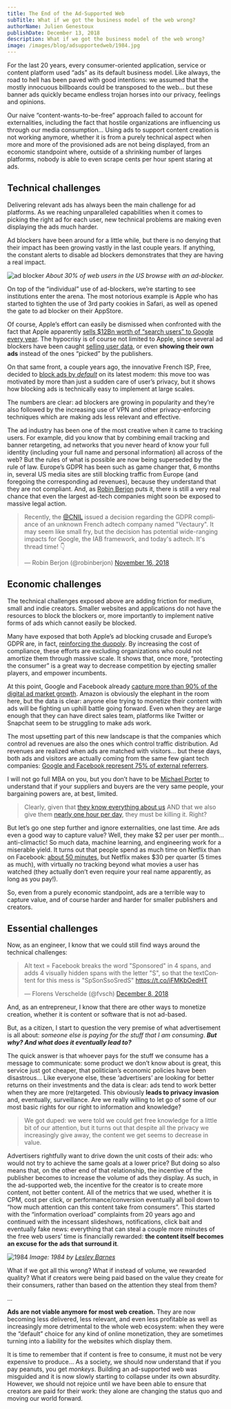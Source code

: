 ```yaml
---
title: The End of the Ad-Supported Web
subTitle: What if we got the business model of the web wrong?
authorName: Julien Genestoux
publishDate: December 13, 2018
description: What if we got the business model of the web wrong?
image: /images/blog/adsupportedweb/1984.jpg
---
```

For the last 20 years, every consumer-oriented application, service or content platform used “ads” as its default business model. Like always, the road to hell has been paved with good intentions: we assumed that the mostly innocuous billboards could be transposed to the web… but these banner ads quickly became endless trojan horses into our privacy, feelings and opinions.

Our naive “content-wants-to-be-free” approach failed to account for externalities, including the fact that hostile organizations are influencing us through our media consumption… Using ads to support content creation is not working anymore, whether it is from a purely technical aspect when more and more of the provisioned ads are not being displayed, from an economic standpoint where, outside of a shrinking number of larges platforms, nobody is able to even scrape cents per hour spent staring at ads.

## Technical challenges

Delivering relevant ads has always been the main challenge for ad platforms. As we reaching unparalleled capabilities when it comes to picking the right ad for each user, new technical problems are making even displaying the ads much harder.

Ad blockers have been around for a little while, but there is no denying that their impact has been growing vastly in the last couple years. If anything, the constant alerts to disable ad blockers demonstrates that they are having a real impact.

![ad blocker](/images/blog/adsupportedweb/adblocker.png)
_About 30% of web users in the US browse with an ad-blocker._

On top of the “individual” use of ad-blockers, we’re starting to see institutions enter the arena. The most notorious example is Apple who has started to tighten the use of 3rd party cookies in Safari, as well as opened the gate to ad blocker on their AppStore.

Of course, Apple’s effort can easily be dismissed when confronted with the fact that Apple apparently [sells $12Bn worth of “search users” to Google every year](http://fortune.com/2018/09/29/google-apple-safari-search-engine/). The hypocrisy is of course not limited to Apple, since several ad blockers have been caught [selling user data](https://www.wired.com/2016/03/heres-how-that-adblocker-youre-using-makes-money/), or even **showing their own ads** instead of the ones “picked” by the publishers.

On that same front, a couple years ago, the innovative French ISP, Free, decided to [block ads by _default_](https://www.fastcompany.com/3004452/french-isp-free-blocks-all-web-advertising) on its latest modem: this move too was motivated by more than just a sudden care of user’s privacy, but it shows how blocking ads is technically easy to implement at large scales.

The numbers are clear: ad blockers are growing in popularity and they’re also followed by the increasing use of VPN and other privacy-enforcing techniques which are making ads less relevant and effective.

The ad industry has been one of the most creative when it came to tracking users. For example, did you know that by combining email tracking and banner retargeting, ad networks that you never heard of know your full identity (including your full name and personal information) all across of the web? But the rules of what is possible are now being superseded by the rule of law. Europe’s GDPR has been such as game changer that, 6 months in, several US media sites are still blocking traffic from Europe (and foregoing the corresponding ad revenues), because they understand that they are not compliant. And, as [Robin Berjon](https://twitter.com/robinberjon) puts it, there is still a very real chance that even the largest ad-tech companies might soon be exposed to massive legal action.

<blockquote class="twitter-tweet"><p lang="en" dir="ltr">Recently, the <a href="https://twitter.com/CNIL?ref_src=twsrc%5Etfw">@CNIL</a> issued a decision regarding the GDPR compliance of an unknown French adtech company named &quot;Vectaury&quot;. It may seem like small fry, but the decision has potential wide-ranging impacts for Google, the IAB framework, and today&#39;s adtech. It&#39;s thread time! 👇</p>&mdash; Robin Berjon (@robinberjon) <a href="https://twitter.com/robinberjon/status/1063549722613432320?ref_src=twsrc%5Etfw">November 16, 2018</a></blockquote>

## Economic challenges

The technical challenges exposed above are adding friction for medium, small and indie creators. Smaller websites and applications do not have the resources to block the blockers or, more importantly to implement native forms of ads which cannot easily be blocked.

Many have exposed that both Apple’s ad blocking crusade and Europe’s GDPR are, in fact, [reinforcing the duopoly](https://www.telegraph.co.uk/technology/2018/10/10/google-increases-tracking-web-users-gdpr-privacy-law/). By increasing the cost of compliance, these efforts are excluding organizations who could not amortize them through massive scale. It shows that, once more, “protecting the consumer” is a great way to decrease competition by ejecting smaller players, and empower incumbents.

At this point, Google and Facebook already [capture more than 90% of the digital ad market growth](https://adexchanger.com/online-advertising/digital-ad-market-soars-to-88-billion-facebook-and-google-contribute-90-of-growth/). Amazon is obviously the elephant in the room here, but the data is clear: anyone else trying to monetize their content with ads will be fighting un uphill battle going forward. Even when they are large enough that they can have direct sales team, platforms like Twitter or Snapchat seem to be struggling to make ads work.

The most upsetting part of this new landscape is that the companies which control ad revenues are also the ones which control traffic distribution. Ad revenues are realized when ads are matched with visitors… but these days, both ads and visitors are actually coming from the same few giant tech companies: [Google and Facebook represent 75% of external referrers](https://www.parse.ly/resources/data-studies/referrer-dashboard/).

I will not go full MBA on you, but you don’t have to be [Michael Porter](https://en.wikipedia.org/wiki/Michael_Porter) to understand that if your suppliers and buyers are the very same people, your bargaining powers are, at best, limited.

> Clearly, given that [they know everything about us](https://www.businessinsider.com/how-to-find-out-everything-facebook-knows-about-you-2018-3) AND that we also give them [nearly one hour per day](https://www.nytimes.com/2016/05/06/business/facebook-bends-the-rules-of-audience-engagement-to-its-advantage.html), they must be killing it. Right?

But let’s go one step further and ignore externalities, one last time. Are ads even a good way to capture value? Well, they make $2 per user per month… anti-climactic! So much data, machine learning, and engineering work for a miserable yield. It turns out that people spend as much time on Netflix than on Facebook: [about 50 minutes](https://www.cnbc.com/2018/07/17/netflix-small-portion-of-overall-watch-time-and-competition-is-stiff.html), but Netflix makes $30 per quarter (5 times as much), with virtually no tracking beyond what movies a user has watched (they actually don’t even require your real name apparently, as long as you pay!).

So, even from a purely economic standpoint, ads are a terrible way to capture value, and of course harder and harder for smaller publishers and creators.

## Essential challenges

Now, as an engineer, I know that we could still find ways around the technical challenges:

<blockquote class="twitter-tweet"><p lang="en" dir="ltr">Alt text = Facebook breaks the word &quot;Sponsored&quot; in 4 spans, and adds 4 visually hidden spans with the letter &quot;S&quot;, so that the textContent for this mess is &quot;SpSonSsoSredS&quot; <a href="https://t.co/iFMKbOedHT">https://t.co/iFMKbOedHT</a></p>&mdash; Florens Verschelde (@fvsch) <a href="https://twitter.com/fvsch/status/1071522348606595072?ref_src=twsrc%5Etfw">December 8, 2018</a></blockquote>

And, as an entrepreneur, I know that there are other ways to monetize creation, whether it is content or software that is not ad-based.

But, as a citizen, I start to question the very premise of what advertisement is all about: _someone else is paying for the stuff that I am consuming_. _**But why? And what does it eventually lead to?**_

The quick answer is that whoever pays for the stuff we consume has a message to communicate: some product we don’t know about is great, this service just got cheaper, that politician’s economic policies have been disastrous… Like everyone else, these ‘advertisers’ are looking for better returns on their investments and the data is clear: ads tend to work better when they are more (re)targeted. This obviously **leads to privacy invasion** and, eventually, surveillance. Are we really willing to let go of some of our most basic rights for our right to information and knowledge?

> We got duped: we were told we could get free knowledge for a little bit of our attention, but it turns out that despite all the privacy we increasingly give away, the content we get seems to decrease in value.

Advertisers rightfully want to drive down the unit costs of their ads: who would not try to achieve the same goals at a lower price? But doing so also means that, on the other end of that relationship, the incentive of the publisher becomes to increase the volume of ads they display. As such, in the ad-supported web, the incentive for the creator is to create more content, not better content. All of the metrics that we used, whether it is CPM, cost per click, or performance/conversion eventually all boil down to “how much attention can this content take from consumers”. This started with the “information overload” complaints from 20 years ago and continued with the incessant slideshows, notifications, click bait and eventually fake news: everything that can steal a couple more minutes of the free web users’ time is financially rewarded: **the content itself becomes an excuse for the ads that surround it**.

![1984](/images/blog/adsupportedweb/1984.jpg)
_Image: 1984 by [Lesley Barnes](https://www.lesleybarnes.co.uk/1984-The-Graphic-Canon-3)_

What if we got all this wrong? What if instead of volume, we rewarded quality? What if creators were being paid based on the value they create for their consumers, rather than based on the attention they steal from them?

...

**Ads are not viable anymore for most web creation.** They are now becoming less delivered, less relevant, and even less profitable as well as increasingly more detrimental to the whole web ecosystem: when they were the “default” choice for any kind of online monetization, they are sometimes turning into a liability for the websites which display them.

It is time to remember that if content is free to consume, it must not be very expensive to produce… As a society, we should now understand that if you pay peanuts, you get _monkeys_. Building an ad-supported web was misguided and it is now slowly starting to collapse under its own absurdity. However, we should not rejoice until we have been able to ensure that creators are paid for their work: they alone are changing the status quo and moving our world forward.
